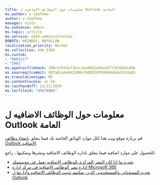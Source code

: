 ```yaml
---
title: معلومات حول الوظائف الاضافيه ل Outlook العامة
ms.author: v-jmathew
author: v-jmathew
manager: scotv
ms.audience: Admin
ms.topic: article
ms.service: o365-administration
ROBOTS: NOINDEX, NOFOLLOW
localization_priority: Normal
ms.collection: Adm_O365
ms.custom:
- "9003117"
- "5902"
ms.openlocfilehash: 308c53545a73b5c2ea9052e04a29773b586dc86b
ms.sourcegitcommit: 097a8cabe0d2280af489159789988a0ab532dabb
ms.translationtype: MT
ms.contentlocale: ar-SA
ms.lasthandoff: 12/11/2020
ms.locfileid: "49676803"
---
```

# <a name="general-outlook-add-ins-information"></a>معلومات حول الوظائف الاضافيه ل Outlook العامة

قم بزيارة موقع ويب هذا لكل موارد الوثائق الخاصة بك فيما يتعلق [بإنشاء وظائف Outlook الاضافيه](https://docs.microsoft.com/office/dev/add-ins/outlook/).

للحصول علي موارد اضافيه فيما يتعلق باداره الوظائف الاضافيه ونشرها وتمكينها ، راجع:

- [تحديد ما إذا كان النشر المركزي للوظائف الاضافيه يعمل في مؤسستك](https://docs.microsoft.com/microsoft-365/admin/manage/centralized-deployment-of-add-ins).
- [إدارة نشر الوظائف الإضافية في مركز إدارة Microsoft 365 ](https://docs.microsoft.com/microsoft-365/admin/manage/manage-deployment-of-add-ins)
- [تحديد المسؤولين والمستخدمين الذين يمكنهم تثبيت الوظائف الاضافيه وأدارتها ل Outlook](https://docs.microsoft.com/exchange/clients-and-mobile-in-exchange-online/add-ins-for-outlook/specify-who-can-install-and-manage-add-ins)
